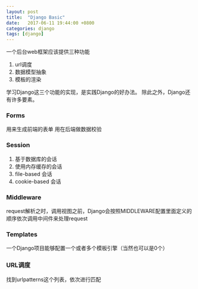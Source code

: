 ```yaml
---
layout: post
title:  "Django Basic"
date:   2017-06-11 19:44:00 +0800
categories: django
tags: [django]
---
```

一个后台web框架应该提供三种功能
1. url调度
2. 数据模型抽象
3.  模板的渲染

学习Django这三个功能的实现，是实践Django的好办法。
除此之外，Django还有许多要素。

### Forms
用来生成前端的表单
用在后端做数据校验

### Session
1. 基于数据库的会话
2.  使用内存缓存的会话
3. file-based 会话
4. cookie-based 会话

### Middleware
request解析之时，调用视图之前，Django会按照MIDDLEWARE配置里面定义的顺序依次调用中间件来处理request

### Templates
一个Django项目能够配置一个或者多个模板引擎（当然也可以是0个）

### URL调度
找到urlpatterns这个列表，依次进行匹配
